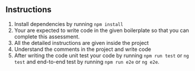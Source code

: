 ## Instructions

1. Install dependencies by running `npm install` 
2. Your are expected to write code in the given boilerplate so that you can complete this assessment.
3. All the detailed instructions are given inside the project
4. Understand the comments in the project and write code
5. After writing the code unit test your code by running `npm run test` or `ng test` and end-to-end test by running `npm run e2e` or `ng e2e`.
